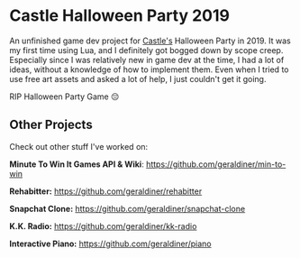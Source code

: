 # Castle Halloween Party 2019
An unfinished game dev project for [Castle's](https://castle.xyz/) Halloween Party in 2019. It was my first time using Lua, and I definitely got bogged down by scope creep. Especially since I was relatively new in game dev at the time, I had a lot of ideas, without a knowledge of how to implement them. Even when I tried to use free art assets and asked a lot of help, I just couldn't get it going.

RIP Halloween Party Game 😔
## Other Projects

Check out other stuff I've worked on:

**Minute To Win It Games API & Wiki**: https://github.com/geraldiner/min-to-win

**Rehabitter:** https://github.com/geraldiner/rehabitter

**Snapchat Clone:** https://github.com/geraldiner/snapchat-clone

**K.K. Radio:** https://github.com/geraldiner/kk-radio

**Interactive Piano:** https://github.com/geraldiner/piano
